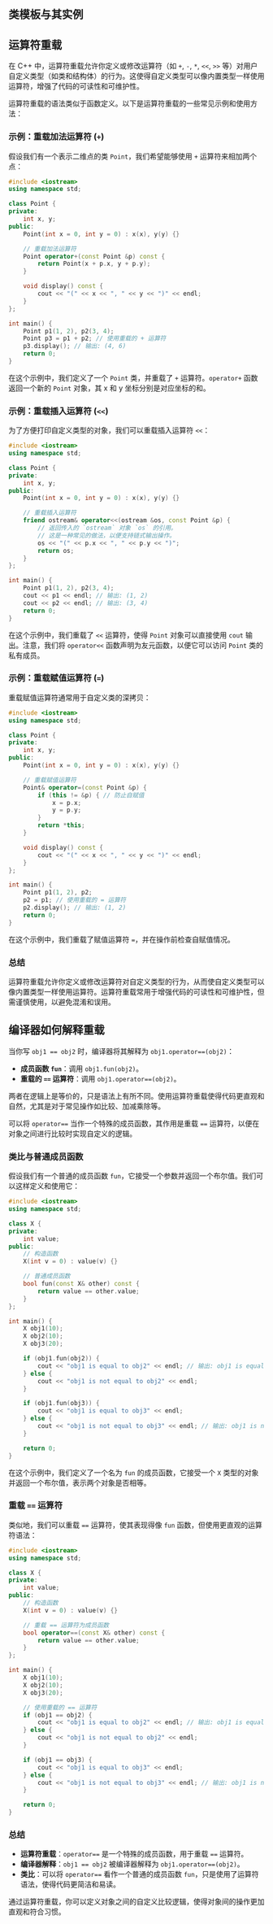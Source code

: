

## 类模板与其实例





## 运算符重载

在 C++ 中，运算符重载允许你定义或修改运算符（如 `+`, `-`, `*`, `<<`, `>>` 等）对用户自定义类型（如类和结构体）的行为。这使得自定义类型可以像内置类型一样使用运算符，增强了代码的可读性和可维护性。

运算符重载的语法类似于函数定义。以下是运算符重载的一些常见示例和使用方法：

### 示例：重载加法运算符 (`+`)

假设我们有一个表示二维点的类 `Point`，我们希望能够使用 `+` 运算符来相加两个点：

``` cpp
#include <iostream>
using namespace std;

class Point {
private:
    int x, y;
public:
    Point(int x = 0, int y = 0) : x(x), y(y) {}

    // 重载加法运算符
    Point operator+(const Point &p) const {
        return Point(x + p.x, y + p.y);
    }

    void display() const {
        cout << "(" << x << ", " << y << ")" << endl;
    }
};

int main() {
    Point p1(1, 2), p2(3, 4);
    Point p3 = p1 + p2; // 使用重载的 + 运算符
    p3.display(); // 输出: (4, 6)
    return 0;
}
```

在这个示例中，我们定义了一个 `Point` 类，并重载了 `+` 运算符。`operator+` 函数返回一个新的 `Point` 对象，其 x 和 y 坐标分别是对应坐标的和。

### 示例：重载插入运算符 (`<<`)

为了方便打印自定义类型的对象，我们可以重载插入运算符 `<<`：

``` cpp
#include <iostream>
using namespace std;

class Point {
private:
    int x, y;
public:
    Point(int x = 0, int y = 0) : x(x), y(y) {}

    // 重载插入运算符
    friend ostream& operator<<(ostream &os, const Point &p) {
		// 返回传入的 `ostream` 对象 `os` 的引用。
		// 这是一种常见的做法，以便支持链式输出操作。
        os << "(" << p.x << ", " << p.y << ")";
        return os;
    }
};

int main() {
    Point p1(1, 2), p2(3, 4);
    cout << p1 << endl; // 输出: (1, 2)
    cout << p2 << endl; // 输出: (3, 4)
    return 0;
}
```

在这个示例中，我们重载了 `<<` 运算符，使得 `Point` 对象可以直接使用 `cout` 输出。注意，我们将 `operator<<` 函数声明为友元函数，以便它可以访问 `Point` 类的私有成员。

### 示例：重载赋值运算符 (`=`)

重载赋值运算符通常用于自定义类的深拷贝：

``` cpp
#include <iostream>
using namespace std;

class Point {
private:
    int x, y;
public:
    Point(int x = 0, int y = 0) : x(x), y(y) {}

    // 重载赋值运算符
    Point& operator=(const Point &p) {
        if (this != &p) { // 防止自赋值
            x = p.x;
            y = p.y;
        }
        return *this;
    }

    void display() const {
        cout << "(" << x << ", " << y << ")" << endl;
    }
};

int main() {
    Point p1(1, 2), p2;
    p2 = p1; // 使用重载的 = 运算符
    p2.display(); // 输出: (1, 2)
    return 0;
}
```

在这个示例中，我们重载了赋值运算符 `=`，并在操作前检查自赋值情况。

### 总结

运算符重载允许你定义或修改运算符对自定义类型的行为，从而使自定义类型可以像内置类型一样使用运算符。运算符重载常用于增强代码的可读性和可维护性，但需谨慎使用，以避免混淆和误用。


## 编译器如何解释重载

当你写 `obj1 == obj2` 时，编译器将其解释为 `obj1.operator==(obj2)`：

- **成员函数 `fun`**：调用 `obj1.fun(obj2)`。
- **重载的 `==` 运算符**：调用 `obj1.operator==(obj2)`。

两者在逻辑上是等价的，只是语法上有所不同。使用运算符重载使得代码更直观和自然，尤其是对于常见操作如比较、加减乘除等。



可以将 `operator==` 当作一个特殊的成员函数，其作用是重载 `==` 运算符，以便在对象之间进行比较时实现自定义的逻辑。

### 类比与普通成员函数

假设我们有一个普通的成员函数 `fun`，它接受一个参数并返回一个布尔值。我们可以这样定义和使用它：

``` cpp
#include <iostream>
using namespace std;

class X {
private:
    int value;
public:
    // 构造函数
    X(int v = 0) : value(v) {}

    // 普通成员函数
    bool fun(const X& other) const {
        return value == other.value;
    }
};

int main() {
    X obj1(10);
    X obj2(10);
    X obj3(20);

    if (obj1.fun(obj2)) {
        cout << "obj1 is equal to obj2" << endl; // 输出: obj1 is equal to obj2
    } else {
        cout << "obj1 is not equal to obj2" << endl;
    }

    if (obj1.fun(obj3)) {
        cout << "obj1 is equal to obj3" << endl;
    } else {
        cout << "obj1 is not equal to obj3" << endl; // 输出: obj1 is not equal to obj3
    }

    return 0;
}
```

在这个示例中，我们定义了一个名为 `fun` 的成员函数，它接受一个 `X` 类型的对象并返回一个布尔值，表示两个对象是否相等。


### 重载 `==` 运算符

类似地，我们可以重载 `==` 运算符，使其表现得像 `fun` 函数，但使用更直观的运算符语法：

``` cpp
#include <iostream>
using namespace std;

class X {
private:
    int value;
public:
    // 构造函数
    X(int v = 0) : value(v) {}

    // 重载 == 运算符为成员函数
    bool operator==(const X& other) const {
        return value == other.value;
    }
};

int main() {
    X obj1(10);
    X obj2(10);
    X obj3(20);

    // 使用重载的 == 运算符
    if (obj1 == obj2) {
        cout << "obj1 is equal to obj2" << endl; // 输出: obj1 is equal to obj2
    } else {
        cout << "obj1 is not equal to obj2" << endl;
    }

    if (obj1 == obj3) {
        cout << "obj1 is equal to obj3" << endl;
    } else {
        cout << "obj1 is not equal to obj3" << endl; // 输出: obj1 is not equal to obj3
    }

    return 0;
}
```


### 总结

- **运算符重载**：`operator==` 是一个特殊的成员函数，用于重载 `==` 运算符。
- **编译器解释**：`obj1 == obj2` 被编译器解释为 `obj1.operator==(obj2)`。
- **类比**：可以将 `operator==` 看作一个普通的成员函数 `fun`，只是使用了运算符语法，使得代码更简洁和易读。

通过运算符重载，你可以定义对象之间的自定义比较逻辑，使得对象间的操作更加直观和符合习惯。

